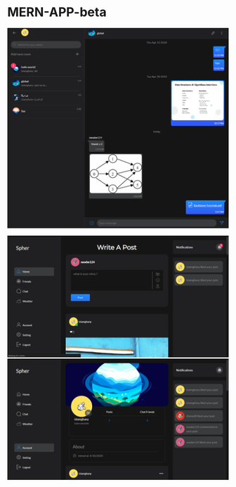 # MERN-APP-beta

![diary posts](/frontend/public/4.png "posts")  


![diary posts](/frontend/public/3.png "posts")  
![diary posts](/frontend/public/5.png "posts")  
